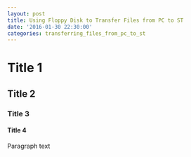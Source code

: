```yaml
---
layout: post
title: Using Floppy Disk to Transfer Files from PC to ST
date: '2016-01-30 22:30:00'
categories: transferring_files_from_pc_to_st
---
```


# Title 1

## Title 2 

### Title 3

#### Title 4

Paragraph text
